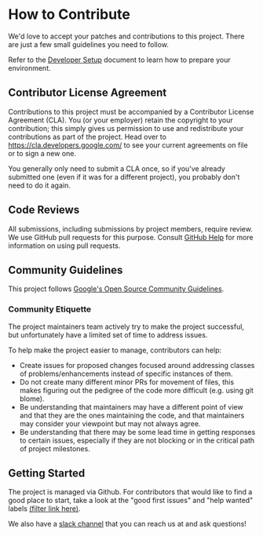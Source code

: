 # How to Contribute

We'd love to accept your patches and contributions to this project. There are
just a few small guidelines you need to follow.

Refer to the [Developer Setup](./SETUP.md) document to learn how to prepare your
environment.

## Contributor License Agreement

Contributions to this project must be accompanied by a Contributor License
Agreement (CLA). You (or your employer) retain the copyright to your
contribution; this simply gives us permission to use and redistribute your
contributions as part of the project. Head over to
<https://cla.developers.google.com/> to see your current agreements on file or
to sign a new one.

You generally only need to submit a CLA once, so if you've already submitted one
(even if it was for a different project), you probably don't need to do it
again.

## Code Reviews

All submissions, including submissions by project members, require review. We
use GitHub pull requests for this purpose. Consult
[GitHub Help](https://help.github.com/articles/about-pull-requests/) for more
information on using pull requests.

## Community Guidelines

This project follows
[Google's Open Source Community Guidelines](https://opensource.google/conduct/).

### Community Etiquette

The project maintainers team actively try to make the project successful, but
unfortunately have a limited set of time to address issues. 

To help make the project easier to manage, contributors can help:
- Create issues for proposed changes focused around addressing classes
of problems/enhancements instead of specific instances of them. 
- Do not create many different minor PRs for movement of files, this makes
figuring out the pedigree of the code more difficult (e.g. using git blome).
- Be understanding that maintainers may have a different point of view and
that they are the ones maintaining the code, and that maintainers may consider
your viewpoint but may not always agree. 
- Be understanding that there may be some lead time in getting responses to
certain issues, especially if they are not blocking or in the critical path
of project milestones.

## Getting Started

The project is managed via Github. For contributors that would like to find a
good place to start, take a look at the "good first issues" and "help wanted"
labels
[(filter link here)](https://github.com/guacsec/guac/issues?q=is%3Aopen+is%3Aissue+label%3A%22help+wanted%22).

We also have a [slack channel](https://openssf.slack.com/archives/C03U677QD46)
that you can reach us at and ask questions!

